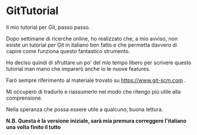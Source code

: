 # GitTutorial
Il mio tutorial per Git, passo passo.

Dopo settimane di ricerche online, ho realizzato che, a mio avviso, non esiste un tutorial per Git in italiano ben fatto e che permetta davvero di capire come funziona questo fantastico strumento.

Ho deciso quindi di sfruttare un po' del mio tempo libero per scrivere questo tutorial man mano che imparerò anche io le nuove features.

Farò sempre riferimento al materiale trovato su https://www.git-scm.com .

Mi occuperò di tradurlo e riassumerlo nel modo che ritengo più utile alla comprensione.

Nella speranza che possa essere utile a qualcuno, buona lettura.

**N.B. Questa è la versione iniziale, sarà mia premura correggere l'italiano una volta finito il tutto**
